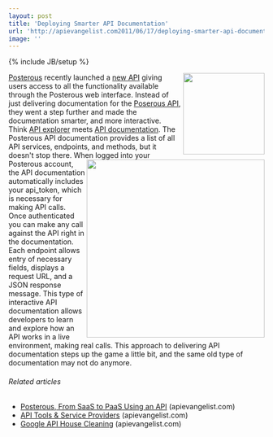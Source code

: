 ```yaml
---
layout: post
title: 'Deploying Smarter API Documentation'
url: 'http://apievangelist.com2011/06/17/deploying-smarter-api-documentation/'
image: ''
---
```

{% include JB/setup %}
<a title="Posterous" href="http://www.posterous.com"><img src="http://kinlane-productions.s3.amazonaws.com/posterous/posterous-logo.jpg"  width="160" align="right" /></a><a title="Posterous" href="http://www.posterous.com">Posterous</a> recently launched a <a title="new API" href="http://blog.apievangelist.com/2011/06/10/posterous-from-saas-to-paas-using-an-api/">new API</a> giving users access to all the functionality available through the Posterous web interface.
Instead of just delivering documentation for the <a title="Posterous API" href="http://posterous.com/api">Poserous API</a>, they went a step further and made the documentation smarter, and more interactive.
Think <a title="API Explorer" href="http://www.apievangelist.com/ecosystem-building-blocks-detail.php?Building_Block_ID=209">API explorer</a> meets <a title="API Documentation" href="http://www.apievangelist.com/ecosystem-building-blocks-detail.php?Building_Block_ID=120">API documentation</a>. The Posterous API documentation provides a list of all API services, endpoints, and methods, but it doesn't stop there.
<img src="http://kinlane-productions.s3.amazonaws.com/posterous/posterous-api-make-request.png"  width="350" align="right" />When logged into your Posterous account, the API documentation automatically includes your api_token, which is necessary for making API calls.
Once authenticated you can make any call against the API right in the documentation. Each endpoint allows entry of necessary fields, displays a request URL, and a JSON response message.
This type of interactive API documentation allows developers to learn and explore how an API works in a live environment, making real calls.
This approach to delivering API documentation steps up the game a little bit, and the same old type of documentation may not do anymore.
<h6 >
     Related articles
</h6>
<ul >
     <li >
          <a href="http://blog.apievangelist.com/2011/06/10/posterous-from-saas-to-paas-using-an-api/">Posterous, From SaaS to PaaS Using an API</a> (apievangelist.com)
     </li>
     <li >
          <a href="http://blog.apievangelist.com/2011/06/13/api-tools-service-providers/">API Tools &amp; Service Providers</a> (apievangelist.com)
     </li>
     <li >
          <a href="http://blog.apievangelist.com/2011/05/27/google-api-house-cleaning/">Google API House Cleaning</a> (apievangelist.com)
     </li>
</ul>
